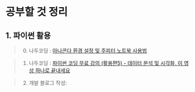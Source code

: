 # 공부할 것 정리

## 1. 파이썬 활용 

> 0. 나두코딩 : [아나콘다 환경 설정 및 주피터 노트북 사용법](https://www.youtube.com/watch?v=dJfq-eCi7KI&t=1854s)



> 1. 나두코딩 : [파이썬 코딩 무료 강의 (활용편5) - 데이터 분석 및 시각화, 이 영상 하나로 끝내세요](https://www.youtube.com/watch?v=PjhlUzp_cU0&list=PLMsa_0kAjjrd8hYYCwbAuDsXZmHpqHvlV&index=6) 

> 2. 개발 블로그 작성:
